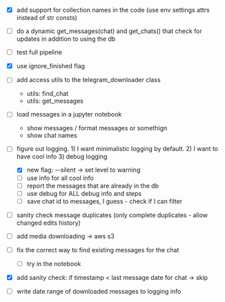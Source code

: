 - [x] add support for collection names in the code (use env settings attrs instead of str consts)
- [ ] do a dynamic get_messages(chat) and get_chats() that check for updates in addition to using the db

- [ ] test full pipeline
- [x] use ignore_finished flag

- [ ] add access utils to the telegram_downloader class
  - utils: find_chat
  - utils: get_messages
- [ ] load messages in a jupyter notebook
    - show messages / format messages or somethign
	- show chat names


- [ ] figure out logging. 1) I want minimalistic logging by default. 2) I want to have cool info 3) debug logging
  - [x] new flag: --silent -> set level to warning
  - [ ] use info for all cool info
  - [ ] report the messages that are already in the db
  - [ ] use debug for ALL debug info and steps
  - [ ] save chat id to messages, I guess - check if I can filter 

- [ ] sanity check message duplicates (only complete duplicates - allow changed edits history)
- [ ] add media downloading -> aws s3

- [ ] fix the correct way to find existing messages for the chat
  - [ ] try in the notebook
- [x] add sanity check: if timestamp < last message date for chat -> skip

- [ ] write date range of downloaded messages to logging info